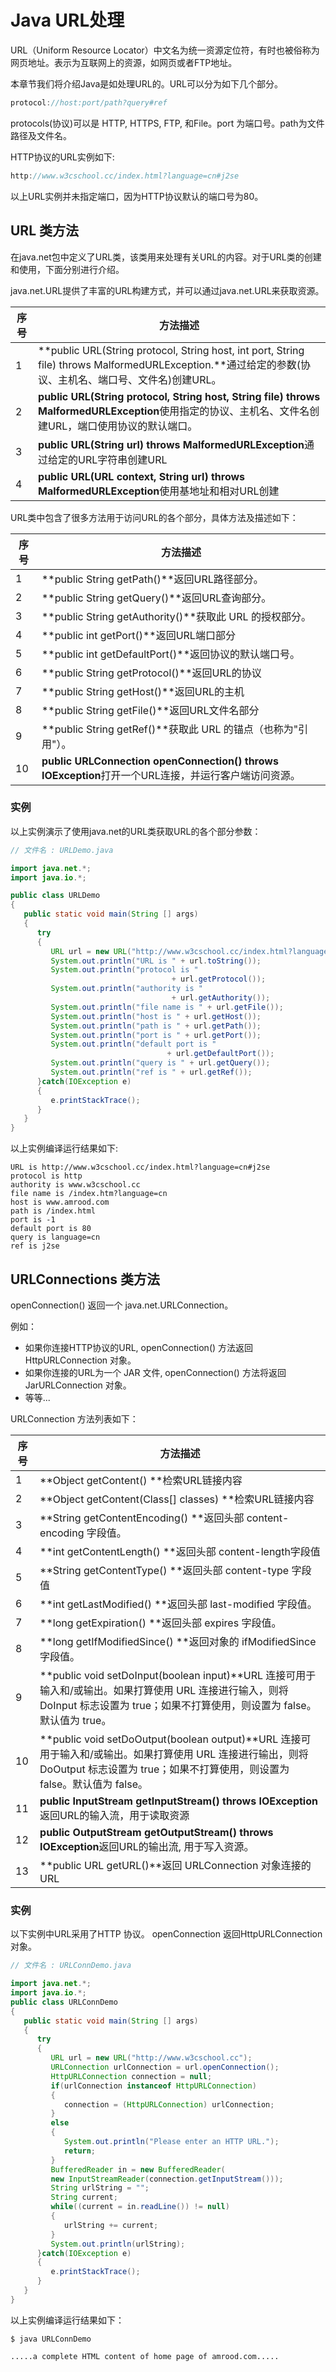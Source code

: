 # Java URL处理

URL（Uniform Resource Locator）中文名为统一资源定位符，有时也被俗称为网页地址。表示为互联网上的资源，如网页或者FTP地址。

本章节我们将介绍Java是如处理URL的。URL可以分为如下几个部分。

```java
protocol://host:port/path?query#ref
```

protocols(协议)可以是 HTTP, HTTPS, FTP, 和File。port 为端口号。path为文件路径及文件名。

HTTP协议的URL实例如下:

```java
http://www.w3cschool.cc/index.html?language=cn#j2se
```

以上URL实例并未指定端口，因为HTTP协议默认的端口号为80。

## URL 类方法

在java.net包中定义了URL类，该类用来处理有关URL的内容。对于URL类的创建和使用，下面分别进行介绍。

java.net.URL提供了丰富的URL构建方式，并可以通过java.net.URL来获取资源。

| 序号   | 方法描述                                     |
| ---- | ---------------------------------------- |
| 1    | **public URL(String protocol, String host, int port, String file) throws MalformedURLException.**通过给定的参数(协议、主机名、端口号、文件名)创建URL。 |
| 2    | **public URL(String protocol, String host, String file) throws MalformedURLException**使用指定的协议、主机名、文件名创建URL，端口使用协议的默认端口。 |
| 3    | **public URL(String url) throws MalformedURLException**通过给定的URL字符串创建URL |
| 4    | **public URL(URL context, String url) throws MalformedURLException**使用基地址和相对URL创建 |

URL类中包含了很多方法用于访问URL的各个部分，具体方法及描述如下：

| 序号   | 方法描述                                     |
| ---- | ---------------------------------------- |
| 1    | **public String getPath()**返回URL路径部分。    |
| 2    | **public String getQuery()**返回URL查询部分。   |
| 3    | **public String getAuthority()**获取此 URL 的授权部分。 |
| 4    | **public int getPort()**返回URL端口部分        |
| 5    | **public int getDefaultPort()**返回协议的默认端口号。 |
| 6    | **public String getProtocol()**返回URL的协议  |
| 7    | **public String getHost()**返回URL的主机      |
| 8    | **public String getFile()**返回URL文件名部分    |
| 9    | **public String getRef()**获取此 URL 的锚点（也称为"引用"）。 |
| 10   | **public URLConnection openConnection() throws IOException**打开一个URL连接，并运行客户端访问资源。 |

### 实例

以上实例演示了使用java.net的URL类获取URL的各个部分参数：

```java
// 文件名 : URLDemo.java

import java.net.*;
import java.io.*;

public class URLDemo
{
   public static void main(String [] args)
   {
      try
      {
         URL url = new URL("http://www.w3cschool.cc/index.html?language=cn#j2se");
         System.out.println("URL is " + url.toString());
         System.out.println("protocol is "
                                    + url.getProtocol());
         System.out.println("authority is "
                                    + url.getAuthority());
         System.out.println("file name is " + url.getFile());
         System.out.println("host is " + url.getHost());
         System.out.println("path is " + url.getPath());
         System.out.println("port is " + url.getPort());
         System.out.println("default port is "
                                   + url.getDefaultPort());
         System.out.println("query is " + url.getQuery());
         System.out.println("ref is " + url.getRef());
      }catch(IOException e)
      {
         e.printStackTrace();
      }
   }
}
```

以上实例编译运行结果如下:

```
URL is http://www.w3cschool.cc/index.html?language=cn#j2se
protocol is http
authority is www.w3cschool.cc
file name is /index.htm?language=cn
host is www.amrood.com
path is /index.html
port is -1
default port is 80
query is language=cn
ref is j2se
```

## URLConnections 类方法

openConnection() 返回一个 java.net.URLConnection。

例如：

- 如果你连接HTTP协议的URL, openConnection() 方法返回 HttpURLConnection 对象。
- 如果你连接的URL为一个 JAR 文件, openConnection() 方法将返回 JarURLConnection 对象。
- 等等...

URLConnection 方法列表如下：

| 序号   | 方法描述                                     |
| ---- | ---------------------------------------- |
| 1    | **Object getContent() **检索URL链接内容        |
| 2    | **Object getContent(Class[] classes) **检索URL链接内容 |
| 3    | **String getContentEncoding() **返回头部 content-encoding 字段值。 |
| 4    | **int getContentLength() **返回头部 content-length字段值 |
| 5    | **String getContentType() **返回头部 content-type 字段值 |
| 6    | **int getLastModified() **返回头部 last-modified 字段值。 |
| 7    | **long getExpiration() **返回头部 expires 字段值。 |
| 8    | **long getIfModifiedSince() **返回对象的 ifModifiedSince 字段值。 |
| 9    | **public void setDoInput(boolean input)**URL 连接可用于输入和/或输出。如果打算使用 URL 连接进行输入，则将 DoInput 标志设置为 true；如果不打算使用，则设置为 false。默认值为 true。 |
| 10   | **public void setDoOutput(boolean output)**URL 连接可用于输入和/或输出。如果打算使用 URL 连接进行输出，则将 DoOutput 标志设置为 true；如果不打算使用，则设置为 false。默认值为 false。 |
| 11   | **public InputStream getInputStream() throws IOException**返回URL的输入流，用于读取资源 |
| 12   | **public OutputStream getOutputStream() throws IOException**返回URL的输出流, 用于写入资源。 |
| 13   | **public URL getURL()**返回 URLConnection 对象连接的URL |

### 实例

以下实例中URL采用了HTTP 协议。 openConnection 返回HttpURLConnection对象。

```java
// 文件名 : URLConnDemo.java

import java.net.*;
import java.io.*;
public class URLConnDemo
{
   public static void main(String [] args)
   {
      try
      {
         URL url = new URL("http://www.w3cschool.cc");
         URLConnection urlConnection = url.openConnection();
         HttpURLConnection connection = null;
         if(urlConnection instanceof HttpURLConnection)
         {
            connection = (HttpURLConnection) urlConnection;
         }
         else
         {
            System.out.println("Please enter an HTTP URL.");
            return;
         }
         BufferedReader in = new BufferedReader(
         new InputStreamReader(connection.getInputStream()));
         String urlString = "";
         String current;
         while((current = in.readLine()) != null)
         {
            urlString += current;
         }
         System.out.println(urlString);
      }catch(IOException e)
      {
         e.printStackTrace();
      }
   }
}
```

以上实例编译运行结果如下：

```
$ java URLConnDemo

.....a complete HTML content of home page of amrood.com.....
```